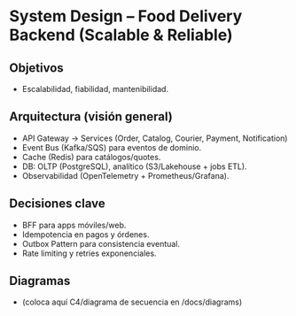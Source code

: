 # System Design – Food Delivery Backend (Scalable & Reliable)

## Objetivos
- Escalabilidad, fiabilidad, mantenibilidad.

## Arquitectura (visión general)
- API Gateway -> Services (Order, Catalog, Courier, Payment, Notification)
- Event Bus (Kafka/SQS) para eventos de dominio.
- Cache (Redis) para catálogos/quotes.
- DB: OLTP (PostgreSQL), analítico (S3/Lakehouse + jobs ETL).
- Observabilidad (OpenTelemetry + Prometheus/Grafana).

## Decisiones clave
- BFF para apps móviles/web.
- Idempotencia en pagos y órdenes.
- Outbox Pattern para consistencia eventual.
- Rate limiting y retries exponenciales.

## Diagramas
- (coloca aquí C4/diagrama de secuencia en /docs/diagrams)
